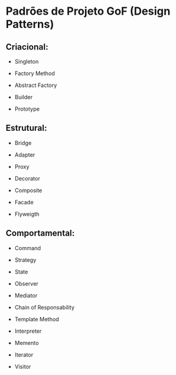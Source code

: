 # Padrões de Projeto GoF (Design Patterns)

## Criacional:

- Singleton

- Factory Method

- Abstract Factory

- Builder

- Prototype

## Estrutural:

- Bridge

- Adapter

- Proxy

- Decorator

- Composite

- Facade

- Flyweigth

## Comportamental:

- Command

- Strategy

- State

- Observer

- Mediator

- Chain of Responsability

- Template Method

- Interpreter

- Memento

- Iterator

- Visitor